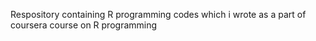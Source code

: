Respository containing R programming codes which i wrote as a part of coursera course on R programming
